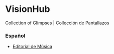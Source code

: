 VisionHub
=========

Collection of Glimpses | Collección de Pantallazos

### Español

- [Editorial de Música](es/editorial-de-musica.md)
